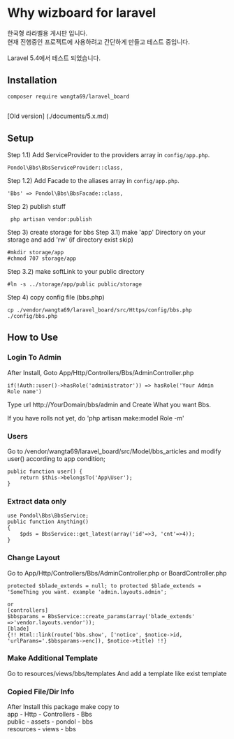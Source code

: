 # Why wizboard for laravel

한국형 라라벨용 게시판 입니다. <br />
현재 진행중인 프로젝트에 사용하려고 간단하게 만들고 테스트 중입니다. <br />
 <br />
Laravel 5.4에서 테스트 되었습니다.<br />

## Installation
```
composer require wangta69/laravel_board
```

## 
[Old version] (./documents/5.x.md)

## Setup
Step 1.1) Add ServiceProvider to the providers array in `config/app.php`.
```
Pondol\Bbs\BbsServiceProvider::class,
```
Step 1.2) Add Facade to the aliases array in `config/app.php`.
```
'Bbs' => Pondol\Bbs\BbsFacade::class,
```

Step 2) publish stuff
```
 php artisan vendor:publish
```

Step 3) create storage for bbs
Step 3.1) make 'app' Directory on your storage and add 'rw' (if directory exist skip)
```
#mkdir storage/app
#chmod 707 storage/app
```
Step 3.2) make softLink to your public directory
```
#ln -s ../storage/app/public public/storage
```

Step 4) copy config file (bbs.php)
```
cp ./vendor/wangta69/laravel_board/src/Https/config/bbs.php ./config/bbs.php
```

## How to Use
### Login To Admin
After Install, Goto App/Http/Controllers/Bbs/AdminController.php
```
if(!Auth::user()->hasRole('administrator')) => hasRole('Your Admin Role name')
```
Type url http://YourDomain/bbs/admin and Create What you want Bbs.  <br />

If you have rolls not yet,  do 'php artisan make:model Role -m' <br />

### Users
Go to /vendor/wangta69/laravel_board/src/Model/bbs_articles and modify user() according to app condition;
```
public function user() {
	return $this->belongsTo('App\User');
}
```


### Extract data only
```
use Pondol\Bbs\BbsService;
public function Anything()
{
	$pds = BbsService::get_latest(array('id'=>3, 'cnt'=>4));
}
```

### Change Layout
Go to App/Http/Controllers/Bbs/AdminController.php or  BoardController.php
```
protected $blade_extends = null; to protected $blade_extends = 'SomeThing you want. example 'admin.layouts.admin';

or
[controllers]
$bbsparams = BbsService::create_params(array('blade_extends' =>'vendor.layouts.vendor'));
[blade]
{!! Html::link(route('bbs.show', ['notice', $notice->id, 'urlParams='.$bbsparams->enc]), $notice->title) !!}
```

### Make Additional Template
Go to resources/views/bbs/templates And add a template like exist template


### Copied File/Dir Info
After Install this package make copy to  <br />
app - Http - Controllers - Bbs  <br />
public - assets - pondol - bbs  <br />
resources - views - bbs  <br />
